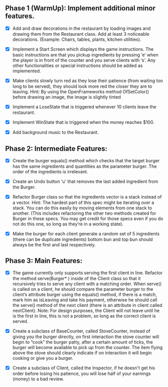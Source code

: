 ## Phase 1 (WarmUp): Implement additional minor features. 

- [x] Add and draw decorations in the restaurant by loading images and drawing them
from the Restaurant class. Add at least 3 noticeable decorations. (Example: Chairs,
tables, plants, kitchen utilities). 

- [x] Implement a Start Screen which displays the game instructions. The basic
instructions are that you pickup ingredients by pressing ‘e’ when the player is in front
of the counter and you serve clients with ‘s’. Any other functionalities or special
instructions should be added as implemented. 

- [x] Make clients slowly turn red as they lose their patience (from waiting too long to be
served), they should look more red the closer they are to leaving. Hint: By using the
OpenFrameworks method OfSetColor() before drawing an image, the image is
slightly tinted 

- [x] Implement a LoseState that is triggered whenever 10 clients leave the restaurant. 

- [x] Implement WinState that is triggered when the money reaches $100. 

- [x] Add background music to the Restaurant.

## Phase 2: Intermediate Features: 

- [x] Create the burger equals() method which checks that the target burger has the same ingredients and quantities as the parameter burger. The order of the ingredients is irrelevant. 

- [x] Create an Undo button 'u' that removes the last added ingredient from the Burger. 

- [x] Refactor Burger class so that the ingredients vector is a stack instead of a vector.
Hint: The hardest part of this spec might be iterating over a stack. You can do this
easily by moving elements from one stack to another. (This includes refactoring the
other two methods created for Burger in these specs. You may get credit for those
specs even if you do not do this one, so long as they’re in a working state). 

- [x] Make the burger for each client generate a random set of 5 ingredients (there can
be duplicate ingredients) bottom bun and top bun should always be the first and last
respectively.

## Phase 3: Main Features: 

- [x] The game currently only supports serving the first client in line. Refactor the method
serve(Burger* ) inside of the Client class so that it recursively tries to serve any
client with a matching order. When serve() is called on a client, he should compare
the parameter burger to the client’s attribute burger using the equals() method, if there
is a match, mark him as isLeaving and take his payment, otherwise he should call the
serve() method of the next client (there is an attribute in client called nextClient).
Note: For design purposes, the Client will not leave until he is the first in line,
this is not a problem, so long as the correct client is served. 

- [x] Create a subclass of BaseCounter, called StoveCounter, instead of giving you the
burger directly, on first interaction the stove counter will begin to “cook” the burger
patty, after a certain amount of ticks, the burger will become available to pick up from
the counter. The item flying above the stove should clearly indicate if on interaction it
will begin cooking or give you a burger. 

- [x] Create a subclass of Client, called the Inspector, if he doesn't get his order before
losing his patience, you will lose half of your earnings (money) to a bad review.
